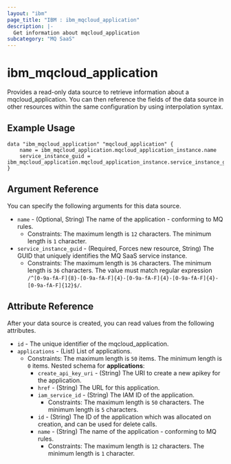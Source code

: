 ```yaml
---
layout: "ibm"
page_title: "IBM : ibm_mqcloud_application"
description: |-
  Get information about mqcloud_application
subcategory: "MQ SaaS"
---
```


# ibm_mqcloud_application

Provides a read-only data source to retrieve information about a mqcloud_application. You can then reference the fields of the data source in other resources within the same configuration by using interpolation syntax.

## Example Usage

```hcl
data "ibm_mqcloud_application" "mqcloud_application" {
	name = ibm_mqcloud_application.mqcloud_application_instance.name
	service_instance_guid = ibm_mqcloud_application.mqcloud_application_instance.service_instance_guid
}
```

## Argument Reference

You can specify the following arguments for this data source.

* `name` - (Optional, String) The name of the application - conforming to MQ rules.
  * Constraints: The maximum length is `12` characters. The minimum length is `1` character.
* `service_instance_guid` - (Required, Forces new resource, String) The GUID that uniquely identifies the MQ SaaS service instance.
  * Constraints: The maximum length is `36` characters. The minimum length is `36` characters. The value must match regular expression `/^[0-9a-fA-F]{8}-[0-9a-fA-F]{4}-[0-9a-fA-F]{4}-[0-9a-fA-F]{4}-[0-9a-fA-F]{12}$/`.

## Attribute Reference

After your data source is created, you can read values from the following attributes.

* `id` - The unique identifier of the mqcloud_application.
* `applications` - (List) List of applications.
  * Constraints: The maximum length is `50` items. The minimum length is `0` items.
Nested schema for **applications**:
	* `create_api_key_uri` - (String) The URI to create a new apikey for the application.
	* `href` - (String) The URL for this application.
	* `iam_service_id` - (String) The IAM ID of the application.
	  * Constraints: The maximum length is `50` characters. The minimum length is `5` characters.
	* `id` - (String) The ID of the application which was allocated on creation, and can be used for delete calls.
	* `name` - (String) The name of the application - conforming to MQ rules.
	  * Constraints: The maximum length is `12` characters. The minimum length is `1` character.


